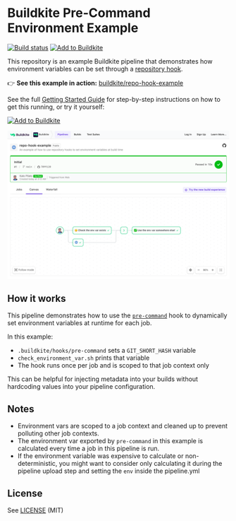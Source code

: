 # Buildkite Pre-Command Environment Example

[![Build status](https://badge.buildkite.com/41e2fa5a6bd3ef5964a2b60076bfd03dd760112dcaca3de1c2.svg?branch=main)](https://buildkite.com/buildkite/repo-hook-example)
[![Add to Buildkite](https://img.shields.io/badge/Add%20to%20Buildkite-14CC80)](https://buildkite.com/new)

This repository is an example Buildkite pipeline that demonstrates how environment variables can be set through a [repository hook](https://buildkite.com/docs/agent/v3/hooks).

👉 **See this example in action:** [buildkite/repo-hook-example](https://buildkite.com/buildkite/repo-hook-example/builds/latest)

See the full [Getting Started Guide](https://buildkite.com/docs/guides/getting-started) for step-by-step instructions on how to get this running, or try it yourself:

[![Add to Buildkite](https://buildkite.com/button.svg)](https://buildkite.com/new)

<a href="https://buildkite.com/buildkite/repo-hook-example/builds/latest?branch=main">
  <img width="2400" alt="Screenshot of example pipeline build page" src=".buildkite/screenshot.png" />
</a>

<!-- docs:start -->

## How it works

This pipeline demonstrates how to use the [`pre-command`](https://buildkite.com/docs/agent/v3/hooks#pre-command) hook to dynamically set environment variables at runtime for each job.

In this example:
- `.buildkite/hooks/pre-command` sets a `GIT_SHORT_HASH` variable
- `check_environment_var.sh` prints that variable
- The hook runs once per job and is scoped to that job context only

This can be helpful for injecting metadata into your builds without hardcoding values into your pipeline configuration.

## Notes

- Environment vars are scoped to a job context and cleaned up to prevent polluting other job contexts.
- The environment var exported by `pre-command` in this example is calculated every time a job in this pipeline is run.
- If the environment variable was expensive to calculate or non-deterministic, you might want to consider only calculating it during the pipeline upload step and setting the `env` inside the pipeline.yml

<!-- docs:end -->

## License

See [LICENSE](LICENSE) (MIT)
